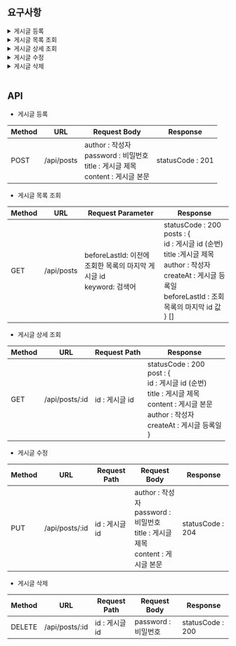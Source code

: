 ## 요구사항

<details>
<summary>게시글 등록</summary>

- 제목과 본문을 작성하여 게시글을 등록
    - 제목은 최대 20자, 본문은 최대 200자로 제한
    - 제목과 본문에 이모지 포함 가능 (DB 레벨에서 설정)
- 게시글 등록시 작성자 닉네임과 비밀번호를 설정
    - 비밀번호는 최소 6자 이상, 숫자 1개 이상을 반드시 포함

</details>

<details>
<summary>게시글 목록 조회</summary>

- 목록 조회시 최신 글부터 조회
- 목록 조회시에는 게시글Id, 제목, 작성자 닉네임, 등록일 값을 조회
- 스크롤 조회로 구현하며 한 번 조회시 20개씩 조회
</details>

<details>
<summary>게시글 상세 조회</summary>

- 게시글 ID(PK 값) 을 통해 게시글을 상세 조회
- 게시글Id, 제목, 작성자 닉네임, 등록일, 본문을 조회
</details>

<details>
<summary>게시글 수정</summary>

- 게시글 등록시 입력했던 비밀번호를 입력한 상태에서만 수정 가능
</details>

<details>
<summary>게시글 삭제</summary>

- 게시글 등록시 입력했던 비밀번호를 입력한 상태에서만 삭제 가능
</details>

<br>

## API

- 게시글 등록

| Method | URL | Request Body | Response |
| --- | --- | --- | --- |
| POST | /api/posts | author : 작성자<br>password : 비밀번호<br>title : 게시글 제목<br>content : 게시글 본문 | statusCode : 201 |

- 게시글 목록 조회

| Method | URL | Request Parameter | Response |
| --- | --- | --- | --- |
| GET | /api/posts | beforeLastId: 이전에 조회한 목록의 마지막 게시글 id<br>keyword: 검색어 | statusCode : 200<br>posts : {<br>id : 게시글 id (순번)<br>title :게시글 제목<br>author : 작성자<br>createAt : 게시글 등록일<br>beforeLastId : 조회 목록의 마지막 id 값<br>} [] |

- 게시글 상세 조회

| Method | URL | Request Path | Response |
| --- | --- | --- | --- |
| GET | /api/posts/:id | id : 게시글 id | statusCode : 200<br>post : {<br>id : 게시글 id (순번)<br>title : 게시글 제목<br>content : 게시글 본문<br>author : 작성자<br>createAt : 게시글 등록일<br>} |

- 게시글 수정

| Method | URL | Request Path | Request Body | Response |
| --- | --- | --- | --- | --- |
| PUT | /api/posts/:id | id : 게시글 id | author : 작성자<br>password : 비밀번호<br>title : 게시글 제목<br>content : 게시글 본문 | statusCode : 204 |

- 게시글 삭제

| Method | URL | Request Path | Request Body | Response |
| --- | --- | --- | --- | --- |
| DELETE | /api/posts/:id | id : 게시글 id | password : 비밀번호 | statusCode : 200 |
